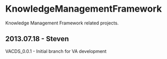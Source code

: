 KnowledgeManagementFramework
============================

Knowledge Management Framework related projects.

## 2013.07.18 - Steven
VACDS_0.0.1 - Initial branch for VA development